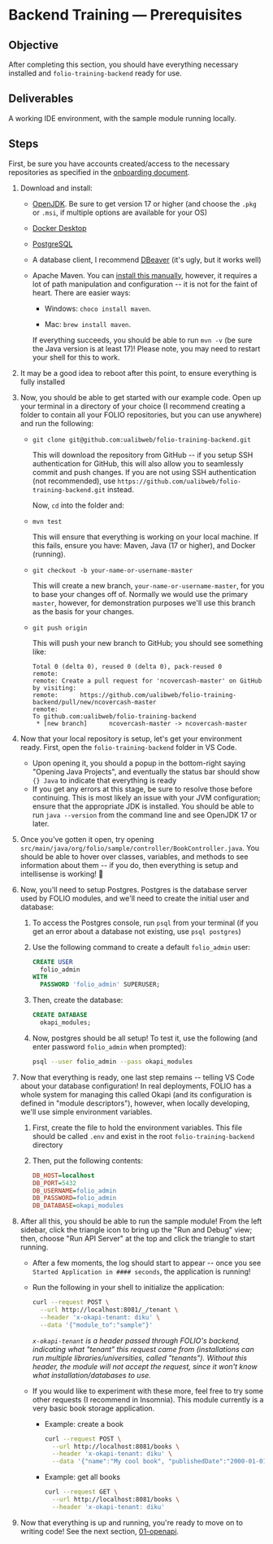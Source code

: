 # Backend Training — Prerequisites

## Objective

After completing this section, you should have everything necessary installed and
`folio-training-backend` ready for use.

## Deliverables

A working IDE environment, with the sample module running locally.

## Steps

First, be sure you have accounts created/access to the necessary repositories as specified in the
[onboarding document](../00-onboarding.md).

1. Download and install:

   - [OpenJDK](https://adoptium.net/temurin/releases/?version=17). Be sure to get version 17 or
     higher (and choose the `.pkg` or `.msi`, if multiple options are available for your OS)
   - [Docker Desktop](https://www.docker.com/products/docker-desktop/)
   - [PostgreSQL](https://www.postgresql.org/download/)
   - A database client, I recommend [DBeaver](https://dbeaver.io/) (it's ugly, but it works well)
   - Apache Maven. You can [install this manually](https://maven.apache.org/install.html), however,
     it requires a lot of path manipulation and configuration -- it is not for the faint of heart.
     There are easier ways:

     - Windows: `choco install maven`.

     - Mac: `brew install maven`.

     If everything succeeds, you should be able to run `mvn -v` (be sure the Java version is at
     least 17)! Please note, you may need to restart your shell for this to work.

1. It may be a good idea to reboot after this point, to ensure everything is fully installed
1. Now, you should be able to get started with our example code. Open up your terminal in a
   directory of your choice (I recommend creating a folder to contain all your FOLIO repositories,
   but you can use anywhere) and run the following:

   - `git clone git@github.com:ualibweb/folio-training-backend.git`

     This will download the repository from GitHub -- if you setup SSH authentication for GitHub,
     this will also allow you to seamlessly commit and push changes. If you are not using SSH
     authentication (not recommended), use `https://github.com/ualibweb/folio-training-backend.git`
     instead.

     Now, `cd` into the folder and:

   - `mvn test`

     This will ensure that everything is working on your local machine. If this fails, ensure you
     have: Maven, Java (17 or higher), and Docker (running).

   - `git checkout -b your-name-or-username-master`

     This will create a new branch, `your-name-or-username-master`, for you to base your changes off
     of. Normally we would use the primary `master`, however, for demonstration purposes we'll use
     this branch as the basis for your changes.

   - `git push origin`

     This will push your new branch to GitHub; you should see something like:

     ```
     Total 0 (delta 0), reused 0 (delta 0), pack-reused 0
     remote:
     remote: Create a pull request for 'ncovercash-master' on GitHub by visiting:
     remote:      https://github.com/ualibweb/folio-training-backend/pull/new/ncovercash-master
     remote:
     To github.com:ualibweb/folio-training-backend
      * [new branch]      ncovercash-master -> ncovercash-master
     ```

1. Now that your local repository is setup, let's get your environment ready. First, open the
   `folio-training-backend` folder in VS Code.
   - Upon opening it, you should a popup in the bottom-right saying "Opening Java Projects", and
     eventually the status bar should show `{} Java` to indicate that everything is ready
   - If you get any errors at this stage, be sure to resolve those before continuing. This is most
     likely an issue with your JVM configuration; ensure that the appropriate JDK is installed. You
     should be able to run `java --version` from the command line and see OpenJDK 17 or later.
1. Once you've gotten it open, try opening
   `src/main/java/org/folio/sample/controller/BookController.java`. You should be able to hover over
   classes, variables, and methods to see information about them -- if you do, then everything is
   setup and intellisense is working! :tada:
1. Now, you'll need to setup Postgres. Postgres is the database server used by FOLIO modules, and
   we'll need to create the initial user and database:

   1. To access the Postgres console, run `psql` from your terminal (if you get an error about a
      database not existing, use `psql postgres`)
   1. Use the following command to create a default `folio_admin` user:

      ```sql
      CREATE USER
        folio_admin
      WITH
        PASSWORD 'folio_admin' SUPERUSER;
      ```

   1. Then, create the database:

      ```sql
      CREATE DATABASE
        okapi_modules;
      ```

   1. Now, postgres should be all setup! To test it, use the following (and enter password
      `folio_admin` when prompted):

      ```sh
      psql --user folio_admin --pass okapi_modules
      ```

1. Now that everything is ready, one last step remains -- telling VS Code about your database
   configuration! In real deployments, FOLIO has a whole system for managing this called Okapi (and
   its configuration is defined in "module descriptors"), however, when locally developing, we'll
   use simple environment variables.

   1. First, create the file to hold the environment variables. This file should be called `.env`
      and exist in the root `folio-training-backend` directory
   1. Then, put the following contents:

      ```ini
      DB_HOST=localhost
      DB_PORT=5432
      DB_USERNAME=folio_admin
      DB_PASSWORD=folio_admin
      DB_DATABASE=okapi_modules
      ```

1. After all this, you should be able to run the sample module! From the left sidebar, click the
   triangle icon to bring up the "Run and Debug" view; then, choose "Run API Server" at the top and
   click the triangle to start running.

   - After a few moments, the log should start to appear -- once you see
     `Started Application in #### seconds`, the application is running!

   - Run the following in your shell to initialize the application:

     ```sh
     curl --request POST \
       --url http://localhost:8081/_/tenant \
       --header 'x-okapi-tenant: diku' \
       --data '{"module_to":"sample"}'
     ```

     _`x-okapi-tenant` is a header passed through FOLIO's backend, indicating what "tenant" this
     request came from (installations can run multiple libraries/universities, called "tenants").
     Without this header, the module will not accept the request, since it won't know what
     installation/databases to use._

   - If you would like to experiment with these more, feel free to try some other requests (I
     recommend in Insomnia). This module currently is a very basic book storage application.

     - Example: create a book

       ```sh
       curl --request POST \
         --url http://localhost:8081/books \
         --header 'x-okapi-tenant: diku' \
         --data '{"name":"My cool book", "publishedDate":"2000-01-01"}'
       ```

     - Example: get all books
       ```sh
       curl --request GET \
         --url http://localhost:8081/books \
         --header 'x-okapi-tenant: diku'
       ```

1. Now that everything is up and running, you're ready to move on to writing code! See the next
   section, [01-openapi](01-openapi.md).
